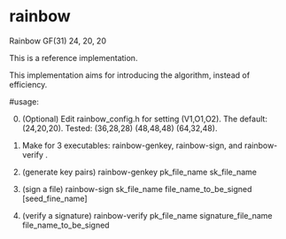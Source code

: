 # rainbow

Rainbow GF(31) 24, 20, 20

This is a reference implementation.

This implementation aims for introducing the algorithm, instead of efficiency.


#usage:

0. (Optional) Edit rainbow_config.h for setting (V1,O1,O2).
   The default: (24,20,20). Tested: (36,28,28) (48,48,48) (64,32,48).

1. Make for 3 executables: rainbow-genkey, rainbow-sign, and rainbow-verify .

2. (generate key pairs)
  rainbow-genkey  pk_file_name  sk_file_name

3. (sign a file)
  rainbow-sign  sk_file_name file_name_to_be_signed [seed_fine_name]

4. (verify a signature)
  rainbow-verify  pk_file_name  signature_file_name  file_name_to_be_signed

